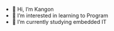 - 👋 Hi, I’m Kangon
- 👀 I’m interested in learning to Program
- 🌱 I’m currently studying embedded IT
